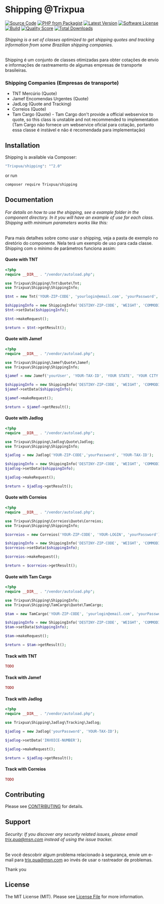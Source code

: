 # Shipping @Trixpua

[![Source Code](http://img.shields.io/badge/source-Trixpua/shipping-blue.svg?style=flat-square)](https://github.com/Trixpua/shipping)
[![PHP from Packagist](https://img.shields.io/packagist/php-v/trixpua/shipping.svg?style=flat-square)](https://packagist.org/packages/Trixpua/shipping)
[![Latest Version](https://img.shields.io/github/release/trixpua/shipping.svg?style=flat-square)](https://github.com/Trixpua/shipping/releases)
[![Software License](https://img.shields.io/badge/license-MIT-brightgreen.svg?style=flat-square)](LICENSE)
[![Build](https://img.shields.io/scrutinizer/build/g/trixpua/shipping.svg?style=flat-square)](https://scrutinizer-ci.com/g/Trixpua/shipping)
[![Quality Score](https://img.shields.io/scrutinizer/g/trixpua/shipping.svg?style=flat-square)](https://scrutinizer-ci.com/g/Trixpua/shipping)
[![Total Downloads](https://img.shields.io/packagist/dt/trixpua/shipping.svg?style=flat-square)](https://packagist.org/packages/Trixpua/shipping)

###### Shipping is a set of classes optimized to get shipping quotes and tracking information from some Brazilian shipping companies.

Shipping é um conjunto de classes otimizadas para obter cotações de envio e informações de rastreamento de algumas empresas de transporte brasileiras.

### Shipping Companies (Empresas de transporte)

- TNT Mercúrio (Quote)
- Jamef Encomendas Urgentes (Quote)
- JadLog (Quote and Tracking)
- Correios (Quote)
- Tam Cargo (Quote) - Tam Cargo don't provide a official webservice to quote, so this class is unstable and not recommended to implementation (Tam Cargo não fornece um webservice oficial para cotação, portanto essa classe é instável e não é recomendada para implementação)

## Installation

Shipping is available via Composer:

```bash
"Trixpua/shipping": "^2.0"
```

or run

```bash
composer require Trixpua/shipping
```

## Documentation

###### For details on how to use the shipping, see a example folder in the component directory. In it you will have an example of use for each class. Shipping with minimum parameters works like this:

Para mais detalhes sobre como usar o shipping, veja a pasta de exemplo no diretório do componente. Nela terá um exemplo de uso para cada classe. Shipping com o mínimo de parâmetros funciona assim:

#### Quote with TNT

```php
<?php
require __DIR__ . "/vendor/autoload.php";

use Trixpua\Shipping\Tnt\Quote\Tnt;
use Trixpua\Shipping\ShippingInfo;

$tnt = new Tnt('YOUR-ZIP-CODE', 'yourlogin@email.com', 'yourPassword', 'YOUR-DIVISION-CODE', 'YOUR-TAX-SITUATION', 'YOUR-TAX-ID', 'YOUR-STATE-REGISTRATION-NUMBER');

$shippingInfo = new ShippingInfo('DESTINY-ZIP-CODE', 'WEIGHT', 'COMMODITY-VALUE', 'VOLUME');
$tnt->setData($shippingInfo);

$tnt->makeRequest();

$return = $tnt->getResult();
```

#### Quote with Jamef

```php
<?php
require __DIR__ . "/vendor/autoload.php";

use Trixpua\Shipping\Jamef\Quote\Jamef;
use Trixpua\Shipping\ShippingInfo;

$jamef = new Jamef('yourUser', 'YOUR-TAX-ID', 'YOUR STATE', 'YOUR CITY NAME', 'YOUR-QUOTE-BRANCH');

$shippingInfo = new ShippingInfo('DESTINY-ZIP-CODE', 'WEIGHT', 'COMMODITY-VALUE', 'VOLUME');
$jamef->setData($shippingInfo);

$jamef->makeRequest();

$return = $jamef->getResult();
```

#### Quote with Jadlog

```php
<?php
require __DIR__ . "/vendor/autoload.php";

use Trixpua\Shipping\Jadlog\Quote\Jadlog;
use Trixpua\Shipping\ShippingInfo;

$jadlog = new Jadlog('YOUR-ZIP-CODE','yourPassword', 'YOUR-TAX-ID');

$shippingInfo = new ShippingInfo('DESTINY-ZIP-CODE', 'WEIGHT', 'COMMODITY-VALUE', 'VOLUME');
$jadlog->setData($shippingInfo);

$jadlog->makeRequest();

$return = $jadlog->getResult();
```

#### Quote with Correios

```php
<?php
require __DIR__ . "/vendor/autoload.php";

use Trixpua\Shipping\Correios\Quote\Correios;
use Trixpua\Shipping\ShippingInfo;

$correios = new Correios('YOUR-ZIP-CODE', 'YOUR-LOGIN', 'yourPassword');

$shippingInfo = new ShippingInfo('DESTINY-ZIP-CODE', 'WEIGHT', 'COMMODITY-VALUE', 'VOLUME');
$correios->setData($shippingInfo);

$correios->makeRequest();

$return = $correios->getResult();
```

#### Quote with Tam Cargo

```php
<?php
require __DIR__ . "/vendor/autoload.php";

use Trixpua\Shipping\ShippingInfo;
use Trixpua\Shipping\TamCargo\Quote\TamCargo;

$tam = new TamCargo('YOUR-ZIP-CODE', 'yourlogin@email.com', 'yourPassword');

$shippingInfo = new ShippingInfo('DESTINY-ZIP-CODE', 'WEIGHT', 'COMMODITY-VALUE', 'VOLUME');
$tam->setData($shippingInfo);

$tam->makeRequest();

$return = $tam->getResult();
```

#### Track with TNT

```php
TODO
```

#### Track with Jamef

```php
TODO
```

#### Track with Jadlog

```php
<?php
require __DIR__ . "/vendor/autoload.php";

use Trixpua\Shipping\Jadlog\Tracking\Jadlog;

$jadlog = new Jadlog('yourPassword', 'YOUR-TAX-ID');

$jadlog->setData('INVOICE-NUMBER');

$jadlog->makeRequest();

$return = $jadlog->getResult();
```

#### Track with Correios

```php
TODO
```

## Contributing

Please see [CONTRIBUTING](https://github.com/Trixpua/shipping/blob/master/CONTRIBUTING.md) for details.

## Support

###### Security: If you discover any security related issues, please email trix.pua@msn.com instead of using the issue tracker.

Se você descobrir algum problema relacionado à segurança, envie um e-mail para trix.pua@msn.com ao invés de usar o rastreador de problemas.

Thank you

## License

The MIT License (MIT). Please see [License File](https://github.com/Trixpua/shipping/blob/master/LICENSE) for more information.